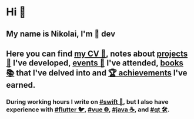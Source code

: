 # Hi 👋 
## My name is Nikolai, I'm 🍏 dev
## Here you can find [my CV 📄](https://coolone.ru/Nikolai_Trukhin_iOS.pdf), notes about [projects 👾](https://coolone.ru/projects/) I've developed, [events 📅](https://coolone.ru/events/) I've attended, [books 📚](https://coolone.ru/books/) that I've delved into and [🏆 achievements](https://coolone.ru/achievements/) I've earned.
### During working hours I write on [#swift 🍏](https://coolone.ru/tags/swift/), but I also have experience with [#flutter 🐦](https://coolone.ru/tags/flutter/), [#vue 🌐](https://coolone.ru/tags/vue/), [#java ☕](https://coolone.ru/tags/java/), and [#qt 🛠️](https://coolone.ru/tags/qt/).
